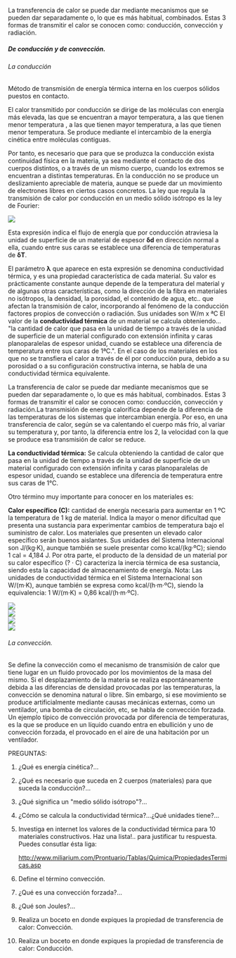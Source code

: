 La transferencia de calor se puede dar mediante mecanismos que se pueden dar separadamente o, lo que es más habitual, combinados.
Estas 3 formas de transmitir el calor se conocen como: conducción, convección y radiación.

##### De conducción y de convección.

###### La conducción
Método de transmisión de energía térmica interna en los cuerpos sólidos puestos en contacto.

El calor transmitido por conducción se dirige de las moléculas con energía más elevada, las que se encuentran a mayor temperatura, a las que tienen menor temperatura , a las que tienen mayor temperatura, a las que tienen menor temperatura. Se produce mediante el intercambio de la energía cinética entre moléculas contiguas.

Por tanto, es necesario que para que se produzca la conducción exista continuidad física en la materia, ya sea mediante el contacto de dos cuerpos distintos, o a través de un mismo cuerpo, cuando los extremos se encuentran a distintas temperaturas. En la conducción no se produce un deslizamiento apreciable de materia, aunque se puede dar un movimiento de electrones libres en ciertos casos concretos. La ley que regula la transmisión de calor por conducción en un medio sólido isótropo es la ley de Fourier:

<div class="mdl-grid">
<div class="mdl-cell mdl-cell--6-col mdl-cell--3-offset mdl-typography--text-center">
<img src='./content/4/M4.36/Fournier.jpg'>
</div>
</div>

Esta expresión indica el flujo de energía que por conducción atraviesa la unidad de superficie de un material de espesor **δd** en dirección normal a ella, cuando entre sus caras se establece una diferencia de temperaturas de **δT**.

El parámetro **λ** que aparece en esta expresión se denomina conductividad térmica, y es una propiedad característica de cada material. Su valor es prácticamente constante aunque depende de la temperatura del material y de algunas otras características, como la dirección de la fibra en materiales no isótropos, la densidad, la porosidad, el contenido de agua, etc.. que afectan la transmisión de calor, incorporando al fenómeno de la conducción factores propios de convección o radiación.
Sus unidades son W/m x ªC
El valor de la **conductividad térmica** de un material se calcula obteniendo...
"la cantidad de calor que pasa en la unidad de tiempo a través de la unidad de superficie de un material configurado con extensión infinita y caras planoparalelas de espesor unidad, cuando se establece una diferencia de temperatura entre sus caras de 1ªC.".
En el caso de los materiales en los que no se transfiera el calor a través de él por conducción pura, debido a su porosidad o a su configuración constructiva interna, se habla de una conductividad térmica equivalente.

La transferencia de calor se puede dar mediante mecanismos que se pueden dar separadamente o, lo que es más habitual, combinados.
Estas 3 formas de transmitir el calor se conocen como: conducción, convección y radiación.La transmisión de energía calorífica depende de la diferencia de las temperaturas de los sistemas que intercambian energía. Por eso, en una transferencia de calor, según se va calentando el cuerpo más frío, al variar su temperatura y, por tanto, la diferencia entre los 2, la velocidad con la que se produce esa transmisión de calor se reduce.

**La conductividad térmica:** Se calcula obteniendo la cantidad de calor que pasa en la unidad de tiempo a través de la unidad de superficie de un material configurado con extensión infinita y caras planoparalelas de espesor unidad, cuando se establece una diferencia de temperatura entre sus caras de 1°C.


Otro término muy importante para conocer en los materiales es:

**Calor específico (C):** cantidad de energía necesaria para aumentar en 1 ºC la temperatura de 1 kg de material.
Indica la mayor o menor dificultad que presenta una sustancia para experimentar cambios de temperatura bajo el suministro de calor. Los materiales que presenten un elevado calor específico serán buenos aislantes. Sus unidades del Sistema Internacional son J/(kg·K), aunque también se suele presentar como kcal/(kg·ºC); siendo 1 cal = 4,184 J. Por otra parte, el producto de la densidad de un material por su calor específico (? · C) caracteriza la inercia térmica de esa sustancia, siendo esta la capacidad de almacenamiento de energía. Nota: Las unidades de conductividad térmica en el Sistema Internacional son W/(m·K), aunque también se expresa como kcal/(h·m·ºC), siendo la equivalencia: 1 W/(m·K) = 0,86 kcal/(h·m·ºC).

<div class="mdl-grid">
<div class="mdl-cell mdl-cell--6-col mdl-typography--text-center full-height-img">
<img src='./content/4/M4.36/TRANSF.47.jpg'>
</div>
<div class="mdl-cell mdl-cell--6-col mdl-typography--text-center">
<img src='./content/4/M4.36/TRANSF.48.jpg'>
</div>
<div class="mdl-cell mdl-cell--6-col mdl-typography--text-center">
<img src='./content/4/M4.36/transf.3.jpg'>
</div>
<div class="mdl-cell mdl-cell--6-col mdl-typography--text-center">
<img src='./content/4/M4.36/tranf.4.jpg'>
</div>
</div>

###### La convección.

Se define la convección como el mecanismo de transmisión de calor que tiene lugar en un fluido provocado por los movimientos de la masa del mismo. Si el desplazamiento de la materia se realiza espontáneamente debida a las diferencias de densidad provocadas por las temperaturas, la convección se denomina natural o libre. Sin embargo, si ese movimiento se produce artificialmente mediante causas mecánicas externas, como un ventilador, una bomba de circulación, etc, se habla de convección forzada. Un ejemplo típico de convección provocada por diferencia de temperaturas, es la que se produce en un líquido cuando entra en ebullición y uno de convección forzada, el provocado en el aire de una habitación por un ventilador.

PREGUNTAS:
1. ¿Qué es energía cinética?...
2. ¿Qué es necesario que suceda en 2 cuerpos (materiales) para que suceda la conducción?...
3. ¿Qué significa un "medio sólido isótropo"?...
4. ¿Cómo se calcula la conductividad térmica?...¿Qué unidades tiene?...
5. Investiga en internet los valores de la conductividad térmica para 10 materiales constructivos. Haz una lista!.. para justificar tu respuesta. Puedes consutlar ésta liga:

    <http://www.miliarium.com/Prontuario/Tablas/Quimica/PropiedadesTermicas.asp>

6. Define el término convección.
7. ¿Qué es una convección forzada?...
8. ¿Qué son Joules?...
9. Realiza un boceto en donde expiques la propiedad de transferencia de calor: Convección.
10. Realiza un boceto en donde expiques la propiedad de transferencia de calor: Conducción.
